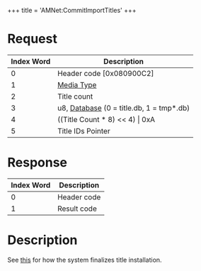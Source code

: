 +++
title = 'AMNet:CommitImportTitles'
+++

# Request

| Index Word | Description                                                            |
|------------|------------------------------------------------------------------------|
| 0          | Header code \[0x080900C2\]                                             |
| 1          | [Media Type](Filesystem_services#mediatype "wikilink")                 |
| 2          | Title count                                                            |
| 3          | u8, [Database](Title_Database "wikilink") (0 = title.db, 1 = tmp\*.db) |
| 4          | ((Title Count \* 8) \<\< 4) \| 0xA                                     |
| 5          | Title IDs Pointer                                                      |

# Response

| Index Word | Description |
|------------|-------------|
| 0          | Header code |
| 1          | Result code |

# Description

See [this](Title_Data_Structure "wikilink") for how the system finalizes
title installation.
